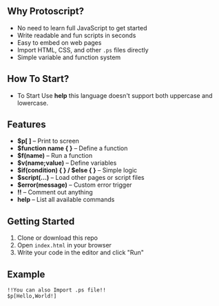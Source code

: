 
## Why Protoscript?

- No need to learn full JavaScript to get started  
- Write readable and fun scripts in seconds  
- Easy to embed on web pages  
- Import HTML, CSS, and other `.ps` files directly  
- Simple variable and function system
## How To Start?
- To Start Use **help** this language doesn't support both uppercase and lowercase.

## Features

- **$p[ ]** – Print to screen  
- **$function name { }** – Define a function  
- **$f(name)** – Run a function  
- **$v(name;value)** – Define variables  
- **$if(condition) { } / $else { }** – Simple logic    
- **$script(...)** – Load other pages or script files  
- **$error(message)** – Custom error trigger  
- **!!** – Comment out anything  
- **help** – List all available commands

## Getting Started

1. Clone or download this repo  
2. Open `index.html` in your browser  
3. Write your code in the editor and click "Run"

## Example

```
!!You can also Import .ps file!!
$p[Hello,World!]
